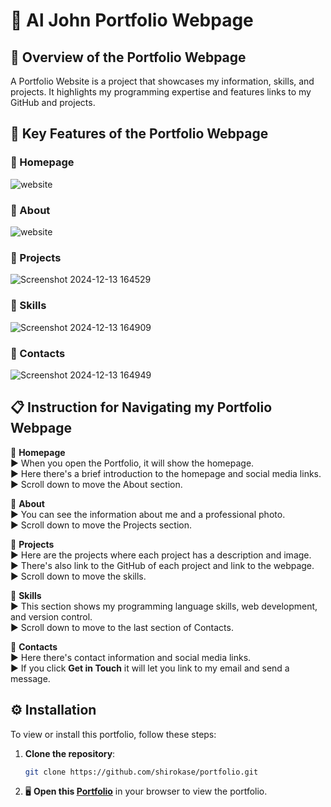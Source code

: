 # :loudspeaker: Al John Portfolio Webpage

## :memo: Overview of the Portfolio Webpage 
A Portfolio Website is a project that showcases my information, skills, and projects. 
It highlights my programming expertise and features links to my GitHub and projects.

 ## :page_facing_up: Key Features of the Portfolio Webpage 

 ### :pushpin: Homepage<summary>
![website](https://github.com/user-attachments/assets/43045420-fa85-4f72-8d93-e233d087410e)
 ### :pushpin: About 
![website](https://github.com/user-attachments/assets/b235e313-6756-4d02-a862-3fdcbcda5f49)
 ### :pushpin: Projects  
![Screenshot 2024-12-13 164529](https://github.com/user-attachments/assets/6c287557-e7c8-4c48-b35a-0dafdad8cd2e)
 ### :pushpin: Skills 
![Screenshot 2024-12-13 164909](https://github.com/user-attachments/assets/5d8a070e-95b7-4781-849b-6da3ec206e7c)
 ### :pushpin: Contacts 
![Screenshot 2024-12-13 164949](https://github.com/user-attachments/assets/581b0fa6-7635-45e7-9049-bec24b0d59fe)</summary>


## :clipboard: Instruction for Navigating my Portfolio Webpage
:round_pushpin: **Homepage**<br>
:arrow_forward: When you open the Portfolio, it will show the homepage.<br>
:arrow_forward: Here there's a brief introduction to the homepage and social media links.<br>
:arrow_forward: Scroll down to move the About section.<br>

:round_pushpin: **About**<br>
:arrow_forward: You can see the information about me and a professional photo.<br>
:arrow_forward: Scroll down to move the Projects section.<br>

:round_pushpin: **Projects**<br>
:arrow_forward: Here are the projects where each project has a description and image.<br>
:arrow_forward: There's also link to the GitHub of each project and link to the webpage.<br>
:arrow_forward: Scroll down to move the skills.<br>

:round_pushpin: **Skills**<br>
:arrow_forward: This section shows my programming language skills, web development, and version control.<br>
:arrow_forward: Scroll down to move to the last section of Contacts.<br>

:round_pushpin: **Contacts**<br>
:arrow_forward: Here there's contact information and social media links.<br>
:arrow_forward: If you click  **Get in Touch** it will let you link to my email and send a message.<br>

## ⚙ Installation

To view or install this portfolio, follow these steps:

1. **Clone the repository**:
    ```bash
    git clone https://github.com/shirokase/portfolio.git
    ```
2. :desktop_computer: **Open this [Portfolio](https://shirokase.github.io/Portfolio/)** in your browser to view the portfolio.



